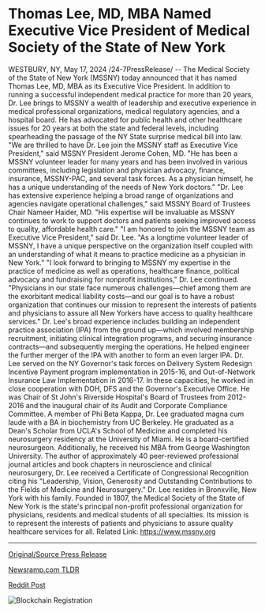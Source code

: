 # Thomas Lee, MD, MBA Named Executive Vice President of Medical Society of the State of New York

WESTBURY, NY, May 17, 2024 /24-7PressRelease/ -- The Medical Society of the State of New York (MSSNY) today announced that it has named Thomas Lee, MD, MBA as its Executive Vice President. In addition to running a successful independent medical practice for more than 20 years, Dr. Lee brings to MSSNY a wealth of leadership and executive experience in medical professional organizations, medical regulatory agencies, and a hospital board. He has advocated for public health and other healthcare issues for 20 years at both the state and federal levels, including spearheading the passage of the NY State surprise medical bill into law.  "We are thrilled to have Dr. Lee join the MSSNY staff as Executive Vice President," said MSSNY President Jerome Cohen, MD. "He has been a MSSNY volunteer leader for many years and has been involved in various committees, including legislation and physician advocacy, finance, insurance, MSSNY-PAC, and several task forces. As a physician himself, he has a unique understanding of the needs of New York doctors."   "Dr. Lee has extensive experience helping a broad range of organizations and agencies navigate operational challenges," said MSSNY Board of Trustees Chair Nameer Haider, MD. "His expertise will be invaluable as MSSNY continues to work to support doctors and patients seeking improved access to quality, affordable health care."  "I am honored to join the MSSNY team as Executive Vice President," said Dr. Lee. "As a longtime volunteer leader of MSSNY, I have a unique perspective on the organization itself coupled with an understanding of what it means to practice medicine as a physician in New York."  "I look forward to bringing to MSSNY my expertise in the practice of medicine as well as operations, healthcare finance, political advocacy and fundraising for nonprofit institutions," Dr. Lee continued. "Physicians in our state face numerous challenges—chief among them are the exorbitant medical liability costs—and our goal is to have a robust organization that continues our mission to represent the interests of patients and physicians to assure all New Yorkers have access to quality healthcare services."  Dr. Lee's broad experience includes building an independent practice association (IPA) from the ground up—which involved membership recruitment, initiating clinical integration programs, and securing insurance contracts—and subsequently merging the operations. He helped engineer the further merger of the IPA with another to form an even larger IPA.  Dr. Lee served on the NY Governor's task forces on Delivery System Redesign Incentive Payment program implementation in 2015-16, and Out-of-Network Insurance Law Implementation in 2016-17. In these capacities, he worked in close cooperation with DOH, DFS and the Governor's Executive Office. He was Chair of St John's Riverside Hospital's Board of Trustees from 2012-2016 and the inaugural chair of its Audit and Corporate Compliance Committee.  A member of Phi Beta Kappa, Dr. Lee graduated magna cum laude with a BA in biochemistry from UC Berkeley. He graduated as a Dean's Scholar from UCLA's School of Medicine and completed his neurosurgery residency at the University of Miami. He is a board-certified neurosurgeon. Additionally, he received his MBA from George Washington University.  The author of approximately 40 peer-reviewed professional journal articles and book chapters in neuroscience and clinical neurosurgery, Dr. Lee received a Certificate of Congressional Recognition citing his "Leadership, Vision, Generosity and Outstanding Contributions to the Fields of Medicine and Neurosurgery."   Dr. Lee resides in Bronxville, New York with his family.  Founded in 1807, the Medical Society of the State of New York is the state's principal non-profit professional organization for physicians, residents and medical students of all specialties. Its mission is to represent the interests of patients and physicians to assure quality healthcare services for all.  Related Link: https://www.mssny.org 

---

[Original/Source Press Release](https://www.24-7pressrelease.com/press-release/510966/thomas-lee-md-mba-named-executive-vice-president-of-medical-society-of-the-state-of-new-york)
                    

[Newsramp.com TLDR](None) 



[Reddit Post](https://www.reddit.com/r/HealthCareNewsInfo/comments/1ctz8f4/medical_society_of_the_state_of_new_york_appoints/) 



![Blockchain Registration](https://cdn.newsramp.app/24-7PressRelease/qrcode/245/17/paleiMxf.webp)